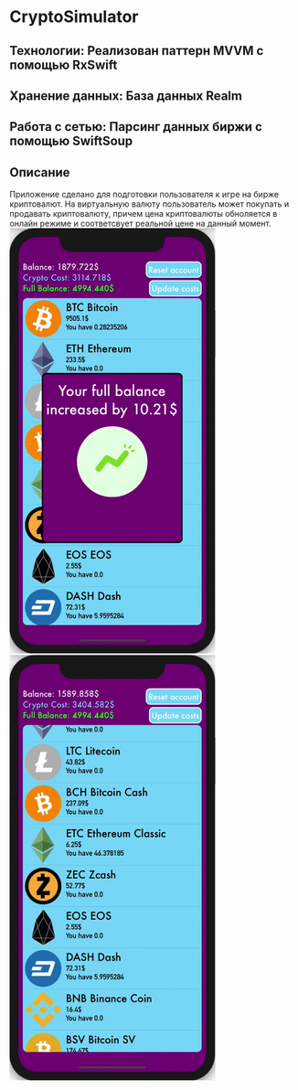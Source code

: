 # CryptoSimulator

## Технологии: Реализован паттерн MVVM с помощью RxSwift
## Хранение данных: База данных Realm
## Работа с сетью: Парсинг данных биржи с помощью SwiftSoup
## Описание
Приложение сделано для подготовки пользователя к игре на бирже криптовалют.
На виртуальную валюту пользователь может покупать и продавать криптовалюту,
причем цена криптовалюты обноляется в онлайн режиме и соответсвует реальной цене на данный момент.
![Уведомление](gifs/1.gif)
![Процесс покупки](gifs/2.gif)
